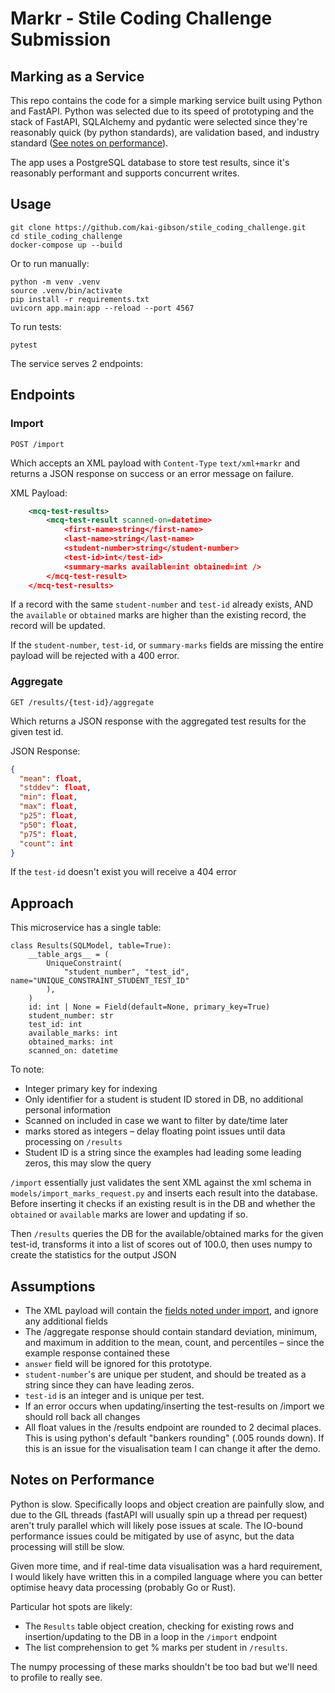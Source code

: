 # Markr - Stile Coding Challenge Submission
## Marking as a Service

This repo contains the code for a simple marking service built using Python and FastAPI. Python was selected due to its speed of prototyping and the stack of FastAPI, SQLAlchemy and pydantic were selected since they're reasonably quick (by python standards), are validation based, and industry standard ([See notes on performance](#notes-on-performance)).

The app uses a PostgreSQL database to store test results, since it's reasonably performant and supports concurrent writes.

## Usage
```
git clone https://github.com/kai-gibson/stile_coding_challenge.git
cd stile_coding_challenge
docker-compose up --build
```

Or to run manually:
```
python -m venv .venv
source .venv/bin/activate
pip install -r requirements.txt
uvicorn app.main:app --reload --port 4567
```

To run tests:
```
pytest
```

The service serves 2 endpoints:

## Endpoints
### Import
```
POST /import
```

Which accepts an XML payload with `Content-Type` `text/xml+markr` and returns a JSON
response on success or an error message on failure.

XML Payload:
```xml
    <mcq-test-results>
        <mcq-test-result scanned-on=datetime>
            <first-name>string</first-name>
            <last-name>string</last-name>
            <student-number>string</student-number>
            <test-id>int</test-id>
            <summary-marks available=int obtained=int />
        </mcq-test-result>
    </mcq-test-results>
```

If a record with the same `student-number` and `test-id` already exists, AND the
`available` or `obtained` marks are higher than the existing record, the record
will be updated.

If the `student-number`, `test-id`, or `summary-marks` fields are missing the
entire payload will be rejected with a 400 error.

### Aggregate
```
GET /results/{test-id}/aggregate
```
Which returns a JSON response with the aggregated test results for the given test id.

JSON Response:
```json
{
  "mean": float,
  "stddev": float,
  "min": float,
  "max": float,
  "p25": float,
  "p50": float,
  "p75": float,
  "count": int
}
```
If the `test-id` doesn't exist you will receive a 404 error


## Approach
This microservice has a single table:
```
class Results(SQLModel, table=True):
    __table_args__ = (
        UniqueConstraint(
            "student_number", "test_id", name="UNIQUE_CONSTRAINT_STUDENT_TEST_ID"
        ),
    )
    id: int | None = Field(default=None, primary_key=True)
    student_number: str
    test_id: int
    available_marks: int
    obtained_marks: int
    scanned_on: datetime
```
To note:
* Integer primary key for indexing
* Only identifier for a student is student ID stored in DB, no additional personal information
* Scanned on included in case we want to filter by date/time later
* marks stored as integers – delay floating point issues until data processing on `/results`
* Student ID is a string since the examples had leading some leading zeros, this may slow the query

`/import` essentially just validates the sent XML against the xml schema in `models/import_marks_request.py` and inserts each result into the database. Before inserting it checks if an existing result is in the DB and whether the `obtained` or `available` marks are lower and updating if so.

Then `/results` queries the DB for the available/obtained marks for the given test-id, transforms it into a list of scores out of 100.0, then uses numpy to create the statistics for the output JSON


## Assumptions
* The XML payload will contain the [fields noted under import](#import), and ignore any additional fields
* The /aggregate response should contain standard deviation, minimum, and maximum in addition to the mean, count, and percentiles – since the example response contained these
* `answer` field will be ignored for this prototype.
* `student-number`'s are unique per student, and should be treated as a string since they can have leading zeros.
* `test-id` is an integer and is unique per test.
* If an error occurs when updating/inserting the test-results on /import we should roll back all changes
* All float values in the /results endpoint are rounded to 2 decimal places. This is using python's default "bankers rounding" (.005 rounds down). If this is an issue for the visualisation team I can change it after the demo.

## Notes on Performance
Python is slow. Specifically loops and object creation are painfully slow, and due to the GIL threads (fastAPI will usually spin up a thread per request) aren't truly parallel which will likely pose issues at scale. The IO-bound performance issues could be mitigated by use of async, but the data processing will still be slow.

Given more time, and if real-time data visualisation was a hard requirement, I would likely have written this in a compiled language where you can better optimise heavy data processing (probably Go or Rust). 

Particular hot spots are likely:
* The `Results` table object creation, checking for existing rows and insertion/updating to the DB in a loop in the `/import` endpoint 
* The list comprehension to get % marks per student in `/results`. 

The numpy processing of these marks shouldn't be too bad but we'll need to profile to really see.
